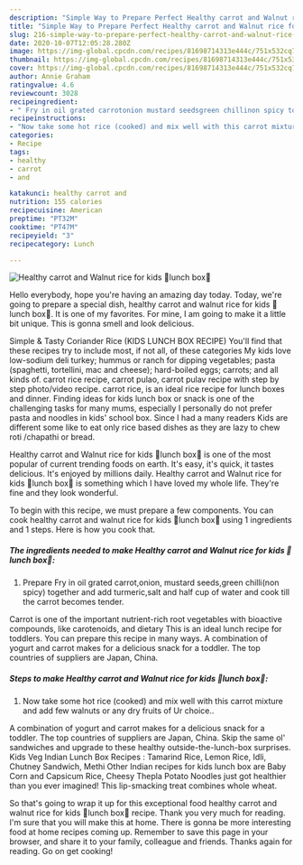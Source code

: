 ```yaml
---
description: "Simple Way to Prepare Perfect Healthy carrot and Walnut rice for kids 👦lunch box👧"
title: "Simple Way to Prepare Perfect Healthy carrot and Walnut rice for kids 👦lunch box👧"
slug: 216-simple-way-to-prepare-perfect-healthy-carrot-and-walnut-rice-for-kids-lunch-box
date: 2020-10-07T12:05:28.280Z
image: https://img-global.cpcdn.com/recipes/81698714313e444c/751x532cq70/healthy-carrot-and-walnut-rice-for-kids-👦lunch-box👧-recipe-main-photo.jpg
thumbnail: https://img-global.cpcdn.com/recipes/81698714313e444c/751x532cq70/healthy-carrot-and-walnut-rice-for-kids-👦lunch-box👧-recipe-main-photo.jpg
cover: https://img-global.cpcdn.com/recipes/81698714313e444c/751x532cq70/healthy-carrot-and-walnut-rice-for-kids-👦lunch-box👧-recipe-main-photo.jpg
author: Annie Graham
ratingvalue: 4.6
reviewcount: 3028
recipeingredient:
- " Fry in oil grated carrotonion mustard seedsgreen chillinon spicy together and add turmericsalt and half cup of water and cook till the carrot becomes tender"
recipeinstructions:
- "Now take some hot rice (cooked) and mix well with this carrot mixture and add few walnuts or any dry fruits of Ur choice.."
categories:
- Recipe
tags:
- healthy
- carrot
- and

katakunci: healthy carrot and 
nutrition: 155 calories
recipecuisine: American
preptime: "PT32M"
cooktime: "PT47M"
recipeyield: "3"
recipecategory: Lunch

---
```



![Healthy carrot and Walnut rice for kids 👦lunch box👧](https://img-global.cpcdn.com/recipes/81698714313e444c/751x532cq70/healthy-carrot-and-walnut-rice-for-kids-👦lunch-box👧-recipe-main-photo.jpg)

Hello everybody, hope you're having an amazing day today. Today, we're going to prepare a special dish, healthy carrot and walnut rice for kids 👦lunch box👧. It is one of my favorites. For mine, I am going to make it a little bit unique. This is gonna smell and look delicious.

Simple &amp; Tasty Coriander Rice (KIDS LUNCH BOX RECIPE) You&#39;ll find that these recipes try to include most, if not all, of these categories My kids love low-sodium deli turkey; hummus or ranch for dipping vegetables; pasta (spaghetti, tortellini, mac and cheese); hard-boiled eggs; carrots; and all kinds of. carrot rice recipe, carrot pulao, carrot pulav recipe with step by step photo/video recipe. carrot rice, is an ideal rice recipe for lunch boxes and dinner. Finding ideas for kids lunch box or snack is one of the challenging tasks for many mums, especially I personally do not prefer pasta and noodles in kids&#39; school box. Since I had a many readers Kids are different some like to eat only rice based dishes as they are lazy to chew roti /chapathi or bread.

Healthy carrot and Walnut rice for kids 👦lunch box👧 is one of the most popular of current trending foods on earth. It's easy, it's quick, it tastes delicious. It's enjoyed by millions daily. Healthy carrot and Walnut rice for kids 👦lunch box👧 is something which I have loved my whole life. They're fine and they look wonderful.


To begin with this recipe, we must prepare a few components. You can cook healthy carrot and walnut rice for kids 👦lunch box👧 using 1 ingredients and 1 steps. Here is how you cook that.

<!--inarticleads1-->

##### The ingredients needed to make Healthy carrot and Walnut rice for kids 👦lunch box👧:

1. Prepare  Fry in oil grated carrot,onion, mustard seeds,green chilli(non spicy) together and add turmeric,salt and half cup of water and cook till the carrot becomes tender.


Carrot is one of the important nutrient-rich root vegetables with bioactive compounds, like carotenoids, and dietary This is an ideal lunch recipe for toddlers. You can prepare this recipe in many ways. A combination of yogurt and carrot makes for a delicious snack for a toddler. The top countries of suppliers are Japan, China. 

<!--inarticleads2-->

##### Steps to make Healthy carrot and Walnut rice for kids 👦lunch box👧:

1. Now take some hot rice (cooked) and mix well with this carrot mixture and add few walnuts or any dry fruits of Ur choice..


A combination of yogurt and carrot makes for a delicious snack for a toddler. The top countries of suppliers are Japan, China. Skip the same ol&#39; sandwiches and upgrade to these healthy outside-the-lunch-box surprises. Kids Veg Indian Lunch Box Recipes : Tamarind Rice, Lemon Rice, Idli, Chutney Sandwich, Methi Other Indian recipes for kids lunch box are Baby Corn and Capsicum Rice, Cheesy Thepla Potato Noodles just got healthier than you ever imagined! This lip-smacking treat combines whole wheat. 

So that's going to wrap it up for this exceptional food healthy carrot and walnut rice for kids 👦lunch box👧 recipe. Thank you very much for reading. I'm sure that you will make this at home. There is gonna be more interesting food at home recipes coming up. Remember to save this page in your browser, and share it to your family, colleague and friends. Thanks again for reading. Go on get cooking!
